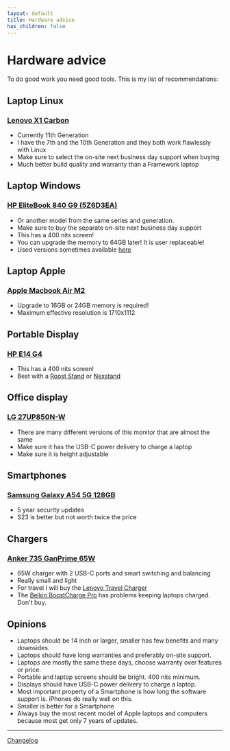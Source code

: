 ```yaml
---
layout: default
title: Hardware advice
has_children: false
---
```


# Hardware advice

To do good work you need good tools. This is my list of recommendations:

## Laptop Linux

### [Lenovo X1 Carbon](https://www.lenovo.com/nl/nl/laptops/thinkpad/thinkpad-x1/ThinkPad-X1-Carbon-Gen-11/p/LEN101T0049)

* Currently 11th Generation
* I have the 7th and the 10th Generation and they both work flawlessly with Linux
* Make sure to select the on-site next business day support when buying
* Much better build quality and warranty than a Framework laptop

## Laptop Windows

### [HP EliteBook 840 G9 (5Z6D3EA)](https://tweakers.net/pricewatch/1850722/hp-elitebook-840-g9-5z6d3ea.html)

* Or another model from the same series and generation.
* Make sure to buy the separate on-site next business day support
* This has a 400 nits screen!
* You can upgrade the memory to 64GB later! It is user replaceable!
* Used versions sometimes available [here](https://www.estunt.nl/product-categorie/laptops/?wpf_filter_merk=hp&wpf_filter_formaat=14-inch)

## Laptop Apple

### [Apple Macbook Air M2](https://www.apple.com/nl/shop/buy-mac/macbook-air/middernacht-apple-m2-chip-met-8-core-cpu-en-8-core-gpu-256gb)

* Upgrade to 16GB or 24GB memory is required!
* Maximum effective resolution is 1710x1112

## Portable Display

### [HP E14 G4](https://tweakers.net/pricewatch/1672978/hp-e14-g4-wit.html)

* This has a 400 nits screen!
* Best with a [Roost Stand](https://www.therooststand.com/) or [Nexstand](https://www.nexstand.nl/)

## Office display

### [LG 27UP850N-W](https://tweakers.net/pricewatch/1874726/lg-27up850n-w-zilver-zwart.html)

* There are many different versions of this monitor that are almost the same
* Make sure it has the USB-C power delivery to charge a laptop
* Make sure it is height adjustable

## Smartphones

### [Samsung Galaxy A54 5G 128GB](https://tweakers.net/pricewatch/1919102/samsung-galaxy-a54-5g-128gb-opslag-zwart/specificaties/)

* 5 year security updates
* S23 is better but not worth twice the price

## Chargers

### [Anker 735 GanPrime 65W](https://www.anker.com/eu-en/products/a2668?ref=naviMenu&variant=42129568661694)

* 65W charger with 2 USB-C ports and smart switching and balancing
* Really small and light
* For travel I will buy the [Lenovo Travel Charger](https://tweakers.net/pricewatch/1645136/lenovo-40aw0065ww.html)
* The [Belkin BoostCharge Pro](https://tweakers.net/pricewatch/1909410/belkin-boostcharge-pro.html) has problems keeping laptops charged. Don't buy.

## Opinions

* Laptops should be 14 inch or larger, smaller has few benefits and many downsides.
* Laptops should have long warranties and preferably on-site support.
* Laptops are mostly the same these days, choose warranty over features or price.
* Portable and laptop screens should be bright. 400 nits minimum.
* Displays should have USB-C power delivery to charge a laptop.
* Most important property of a Smartphone is how long the software support is. iPhones do really well on this.
* Smaller is better for a Smartphone
* Always buy the most recent model of Apple laptops and computers because most get only 7 years of updates.

---
[Changelog](https://github.com/AikedeJongste/docs.aikedejongste.nl/commits/main/hardware.md)
